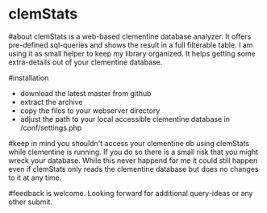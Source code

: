 clemStats
=========

#about
clemStats is a web-based clementine database analyzer. It offers pre-defined sql-queries and shows the result in a full filterable table. I am using it as small helper to keep my library organized. It helps getting some extra-details out of your clementine database.


#installation
- download the latest master from github
- extract the archive
- copy the files to your webserver directory
- adjust the path to your local accessible clementine database in /conf/settings.php


#keep in mind
you shouldn't access your clementine db using clemStats while clementine is running. If you do so there is a small risk that you might wreck your database. While this never happend for me it could still happen even if clemStats only reads the clementine database but does no changes to it at any time.


#feedback
is welcome. Looking forward for additional query-ideas or any other submit.
